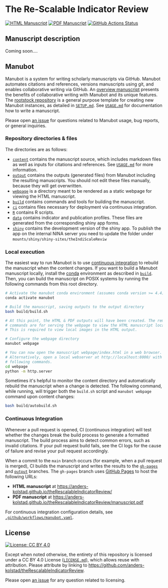 # The Re-Scalable Indicator Review

<!-- usage note: edit the H1 title above to personalize the manuscript -->

[![HTML Manuscript](https://img.shields.io/badge/manuscript-HTML-blue.svg)](https://anders-kolstad.github.io/theRescalableIndicatorReview/)
[![PDF Manuscript](https://img.shields.io/badge/manuscript-PDF-blue.svg)](https://anders-kolstad.github.io/theRescalableIndicatorReview/manuscript.pdf)
[![GitHub Actions Status](https://github.com/anders-kolstad/theRescalableIndicatorReview/workflows/Manubot/badge.svg)](https://github.com/anders-kolstad/theRescalableIndicatorReview/actions)

## Manuscript description

<!-- usage note: edit this section. -->

Coming soon....

## Manubot

<!-- usage note: do not edit this section -->

Manubot is a system for writing scholarly manuscripts via GitHub.
Manubot automates citations and references, versions manuscripts using git, and enables collaborative writing via GitHub.
An [overview manuscript](https://greenelab.github.io/meta-review/ "Open collaborative writing with Manubot") presents the benefits of collaborative writing with Manubot and its unique features.
The [rootstock repository](https://git.io/fhQH1) is a general purpose template for creating new Manubot instances, as detailed in [`SETUP.md`](SETUP.md).
See [`USAGE.md`](USAGE.md) for documentation how to write a manuscript.

Please open [an issue](https://git.io/fhQHM) for questions related to Manubot usage, bug reports, or general inquiries.

### Repository directories & files

The directories are as follows:

+ [`content`](content) contains the manuscript source, which includes markdown files as well as inputs for citations and references.
  See [`USAGE.md`](USAGE.md) for more information.
+ [`output`](output) contains the outputs (generated files) from Manubot including the resulting manuscripts.
  You should not edit these files manually, because they will get overwritten.
+ [`webpage`](webpage) is a directory meant to be rendered as a static webpage for viewing the HTML manuscript.
+ [`build`](build) contains commands and tools for building the manuscript.
+ [`ci`](ci) contains files necessary for deployment via continuous integration.
+ [`R`](R) contains R scripts.
+ [`data`](data) contains indicator and publication profiles. These files are generated from the corresponding shiny app forms.
+ [`shiny`](shiny) contains the development version of the shiny app. To publish the app on the internal NINA server you need to update the folder under `mounts/shiny/shiny-sites/theIndiScaleReviw`


### Local execution

The easiest way to run Manubot is to use [continuous integration](#continuous-integration) to rebuild the manuscript when the content changes.
If you want to build a Manubot manuscript locally, install the [conda](https://conda.io) environment as described in [`build`](build).
Then, you can build the manuscript on POSIX systems by running the following commands from this root directory.

```sh
# Activate the manubot conda environment (assumes conda version >= 4.4)
conda activate manubot

# Build the manuscript, saving outputs to the output directory
bash build/build.sh

# At this point, the HTML & PDF outputs will have been created. The remaining
# commands are for serving the webpage to view the HTML manuscript locally.
# This is required to view local images in the HTML output.

# Configure the webpage directory
manubot webpage

# You can now open the manuscript webpage/index.html in a web browser.
# Alternatively, open a local webserver at http://localhost:8000/ with the
# following commands.
cd webpage
python -m http.server
```

Sometimes it's helpful to monitor the content directory and automatically rebuild the manuscript when a change is detected.
The following command, while running, will trigger both the `build.sh` script and `manubot webpage` command upon content changes:

```sh
bash build/autobuild.sh
```

### Continuous Integration

Whenever a pull request is opened, CI (continuous integration) will test whether the changes break the build process to generate a formatted manuscript.
The build process aims to detect common errors, such as invalid citations.
If your pull request build fails, see the CI logs for the cause of failure and revise your pull request accordingly.

When a commit to the `main` branch occurs (for example, when a pull request is merged), CI builds the manuscript and writes the results to the [`gh-pages`](https://github.com/anders-kolstad/theRescalableIndicatorReview/tree/gh-pages) and [`output`](https://github.com/anders-kolstad/theRescalableIndicatorReview/tree/output) branches.
The `gh-pages` branch uses [GitHub Pages](https://pages.github.com/) to host the following URLs:

+ **HTML manuscript** at https://anders-kolstad.github.io/theRescalableIndicatorReview/
+ **PDF manuscript** at https://anders-kolstad.github.io/theRescalableIndicatorReview/manuscript.pdf

For continuous integration configuration details, see [`.github/workflows/manubot.yaml`](.github/workflows/manubot.yaml).

## License

<!--
usage note: edit this section to change the license of your manuscript or source code changes to this repository.
We encourage users to openly license their manuscripts, which is the default as specified below.
-->

[![License: CC BY 4.0](https://img.shields.io/badge/License%20All-CC%20BY%204.0-lightgrey.svg)](http://creativecommons.org/licenses/by/4.0/)


Except when noted otherwise, the entirety of this repository is licensed under a CC BY 4.0 License ([`LICENSE.md`](LICENSE.md)), which allows reuse with attribution.
Please attribute by linking to https://github.com/anders-kolstad/theRescalableIndicatorReview.

Please open [an issue](https://github.com/anders-kolstad/theRescalableIndicatorReview/issues) for any question related to licensing.
